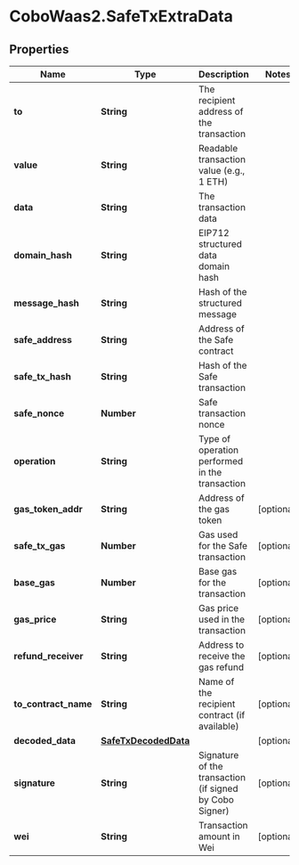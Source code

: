 # CoboWaas2.SafeTxExtraData

## Properties

Name | Type | Description | Notes
------------ | ------------- | ------------- | -------------
**to** | **String** | The recipient address of the transaction | 
**value** | **String** | Readable transaction value (e.g., 1 ETH) | 
**data** | **String** | The transaction data | 
**domain_hash** | **String** | EIP712 structured data domain hash | 
**message_hash** | **String** | Hash of the structured message | 
**safe_address** | **String** | Address of the Safe contract | 
**safe_tx_hash** | **String** | Hash of the Safe transaction | 
**safe_nonce** | **Number** | Safe transaction nonce | 
**operation** | **String** | Type of operation performed in the transaction | 
**gas_token_addr** | **String** | Address of the gas token | [optional] 
**safe_tx_gas** | **Number** | Gas used for the Safe transaction | [optional] 
**base_gas** | **Number** | Base gas for the transaction | [optional] 
**gas_price** | **String** | Gas price used in the transaction | [optional] 
**refund_receiver** | **String** | Address to receive the gas refund | [optional] 
**to_contract_name** | **String** | Name of the recipient contract (if available) | [optional] 
**decoded_data** | [**SafeTxDecodedData**](SafeTxDecodedData.md) |  | [optional] 
**signature** | **String** | Signature of the transaction (if signed by Cobo Signer) | [optional] 
**wei** | **String** | Transaction amount in Wei | [optional] 


